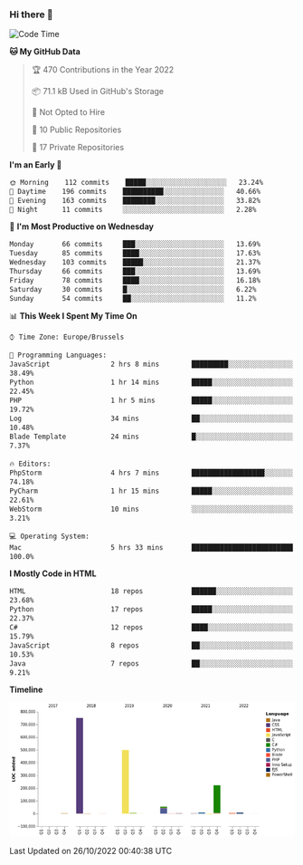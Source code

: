 ### Hi there 👋

<!--START_SECTION:waka-->
![Code Time](http://img.shields.io/badge/Code%20Time-1%2C133%20hrs%2034%20mins-blue)

**🐱 My GitHub Data** 

> 🏆 470 Contributions in the Year 2022
 > 
> 📦 71.1 kB Used in GitHub's Storage 
 > 
> 🚫 Not Opted to Hire
 > 
> 📜 10 Public Repositories 
 > 
> 🔑 17 Private Repositories  
 > 
**I'm an Early 🐤** 

```text
🌞 Morning    112 commits    █████░░░░░░░░░░░░░░░░░░░░   23.24% 
🌆 Daytime    196 commits    ██████████░░░░░░░░░░░░░░░   40.66% 
🌃 Evening    163 commits    ████████░░░░░░░░░░░░░░░░░   33.82% 
🌙 Night      11 commits     ░░░░░░░░░░░░░░░░░░░░░░░░░   2.28%

```
📅 **I'm Most Productive on Wednesday** 

```text
Monday       66 commits     ███░░░░░░░░░░░░░░░░░░░░░░   13.69% 
Tuesday      85 commits     ████░░░░░░░░░░░░░░░░░░░░░   17.63% 
Wednesday    103 commits    █████░░░░░░░░░░░░░░░░░░░░   21.37% 
Thursday     66 commits     ███░░░░░░░░░░░░░░░░░░░░░░   13.69% 
Friday       78 commits     ████░░░░░░░░░░░░░░░░░░░░░   16.18% 
Saturday     30 commits     █░░░░░░░░░░░░░░░░░░░░░░░░   6.22% 
Sunday       54 commits     ██░░░░░░░░░░░░░░░░░░░░░░░   11.2%

```


📊 **This Week I Spent My Time On** 

```text
⌚︎ Time Zone: Europe/Brussels

💬 Programming Languages: 
JavaScript               2 hrs 8 mins        █████████░░░░░░░░░░░░░░░░   38.49% 
Python                   1 hr 14 mins        █████░░░░░░░░░░░░░░░░░░░░   22.45% 
PHP                      1 hr 5 mins         █████░░░░░░░░░░░░░░░░░░░░   19.72% 
Log                      34 mins             ██░░░░░░░░░░░░░░░░░░░░░░░   10.48% 
Blade Template           24 mins             █░░░░░░░░░░░░░░░░░░░░░░░░   7.37%

🔥 Editors: 
PhpStorm                 4 hrs 7 mins        ██████████████████░░░░░░░   74.18% 
PyCharm                  1 hr 15 mins        █████░░░░░░░░░░░░░░░░░░░░   22.61% 
WebStorm                 10 mins             ░░░░░░░░░░░░░░░░░░░░░░░░░   3.21%

💻 Operating System: 
Mac                      5 hrs 33 mins       █████████████████████████   100.0%

```

**I Mostly Code in HTML** 

```text
HTML                     18 repos            ██████░░░░░░░░░░░░░░░░░░░   23.68% 
Python                   17 repos            █████░░░░░░░░░░░░░░░░░░░░   22.37% 
C#                       12 repos            ████░░░░░░░░░░░░░░░░░░░░░   15.79% 
JavaScript               8 repos             ██░░░░░░░░░░░░░░░░░░░░░░░   10.53% 
Java                     7 repos             ██░░░░░░░░░░░░░░░░░░░░░░░   9.21%

```


**Timeline**

![Chart not found](https://raw.githubusercontent.com/guillaumedeplancke/guillaumedeplancke/main/charts/bar_graph.png) 


 Last Updated on 26/10/2022 00:40:38 UTC
<!--END_SECTION:waka-->
